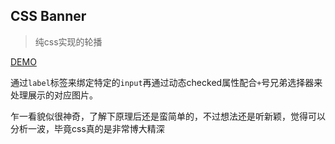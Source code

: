 ## CSS Banner

> 纯css实现的轮播

[DEMO](https://hq-lin.github.io/cool-skills/css-banner/)

通过`label`标签来绑定特定的`input`再通过动态checked属性配合`+`号兄弟选择器来处理展示的对应图片。

乍一看貌似很神奇，了解下原理后还是蛮简单的，不过想法还是听新颖，觉得可以分析一波，毕竟css真的是非常博大精深
